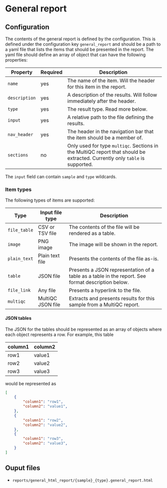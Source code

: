 # General report

## Configuration

The contents of the general report is defined by the configuration.
This is defined under the configuration key `general_report` and should be a path to a yaml file that lists the items that should be presented in the report.
The yaml file should define an array of object that can have the following properties:

Property      | Required | Description
--------------|----------|-------------
`name`        | yes      | The name of the item. Will the header for this item in the report.
`description` | yes      | A description of the results. Will follow immediately after the header.
`type`        | yes      | The result type. Read more below.
`input`       | yes      | A relative path to the file defining the results.
`nav_header`  | yes      | The header in the navigation bar that the item should be a member of.
`sections`    | no       | Only used for type `multiqc`. Sections in the MultiQC report that should be extracted. Currently only `table` is supported.

The `input` field can contain `sample` and `type` wildcards.

### Item types

The following types of items are supported:

Type            | Input file type   | Description
----------------|-------------------|-------------
`file_table`    | CSV or TSV file   | The contents of the file will be rendered as a table.
`image`         | PNG image         | The image will be shown in the report.
`plain_text`    | Plain text file   | Presents the contents of the file as-is.
`table`         | JSON file         | Presents a JSON representation of a table as a table in the report. See format description below.
`file_link`     | Any file          | Presents a hyperlink to the file.
`multiqc`       | MultiQC JSON file | Extracts and presents results for this sample from a MultiQC report.

#### JSON tables

The JSON for the tables should be represented as an array of objects where each object represents a row.
For example, this table

column1 | column2
--------|---------
row1    | value1
row2    | value2
row3    | value3

would be represented as

```json
[
    {
        "column1": "row1",
        "column2": "value1",
    },
    {
        "column1": "row2",
        "column2": "value2",
    },
    {
        "column1": "row3",
        "column2": "value3",
    }
]
```

## Ouput files

- `reports/general_html_report/{sample}_{type}.general_report.html`
